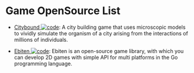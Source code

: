 # Game OpenSource List

- [Citybound ![code](https://martrix-usa.oss-accelerate.aliyuncs.com/logo/code.svg)](https://aeplay.org/citybound): A city building game that uses microscopic models to vividly simulate the organism of a city arising from the interactions of millions of individuals.

- [Ebiten ![code](https://martrix-usa.oss-accelerate.aliyuncs.com/logo/code.svg)](https://github.com/hajimehoshi/ebiten): Ebiten is an open-source game library, with which you can develop 2D games with simple API for multi platforms in the Go programming language.
